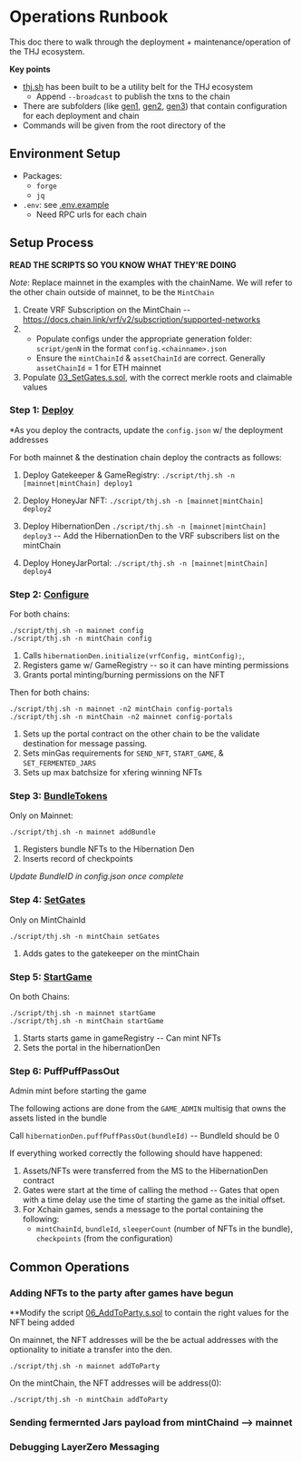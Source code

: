# Operations Runbook

This doc there to walk through the deployment + maintenance/operation of the THJ ecosystem. 

**Key points**
- [thj.sh](thj.sh) has been built to be a utility belt for the THJ ecosystem
    - Append `--broadcast` to publish the txns to the chain
- There are subfolders (like [gen1](gen1/), [gen2](gen2/), [gen3](gen3/)) that contain configuration for each deployment and chain
- Commands will be given from the root directory of the 

## Environment Setup
- Packages:
    - `forge`
    - `jq`
- `.env`: see [.env.example](../.env.example)
    - Need RPC urls for each chain



## Setup Process

**READ THE SCRIPTS SO YOU KNOW WHAT THEY'RE DOING**

*Note*: Replace mainnet in the examples with the chainName. We will refer to the other chain outside of mainnet, to be the `MintChain`

1. Create VRF Subscription on the MintChain  --  https://docs.chain.link/vrf/v2/subscription/supported-networks
1. - Populate configs under the appropriate generation folder: `script/genN` in the format `config.<chainname>.json`
    - Ensure the `mintChainId` & `assetChainId` are correct. Generally `assetChainId` = 1 for ETH mainnet
1. Populate [03_SetGates.s.sol](03_SetGates.s.sol), with the correct merkle roots and claimable values



### Step 1: [Deploy](00_Deploy.s.sol)
*As you deploy the contracts, update the `config.json` w/ the deployment addresses

For both mainnet & the destination chain deploy the contracts as follows: 

1. Deploy Gatekeeper & GameRegistry: ```./script/thj.sh -n [mainnet|mintChain] deploy1```

1. Deploy HoneyJar NFT: ```./script/thj.sh -n [mainnet|mintChain] deploy2```

1. Deploy HibernationDen ```./script/thj.sh -n [mainnet|mintChain] deploy3```
    -- Add the HibernationDen to the VRF subscribers list on the mintChain

1. Deploy HoneyJarPortal: ```./script/thj.sh -n [mainnet|mintChain] deploy4```

### Step 2: [Configure](01_ConfigureGame.s.sol)

For both chains:
```
./script/thj.sh -n mainnet config
./script/thj.sh -n mintChain config

```
1. Calls `hibernationDen.initialize(vrfConfig, mintConfig);`,
1. Registers game w/ GameRegistry -- so it can have minting permissions
1. Grants portal minting/burning permissions on the NFT

Then for both chains:
```
./script/thj.sh -n mainnet -n2 mintChain config-portals
./script/thj.sh -n mintChain -n2 mainnet config-portals
```
1. Sets up the portal contract on the other chain to be the validate destination for message passing.
1. Sets minGas requirements for `SEND_NFT`, `START_GAME`, & `SET_FERMENTED_JARS`
1. Sets up max batchsize for xfering winning NFTs

### Step 3: [BundleTokens](02_BundleTokens.s.sol)

Only on Mainnet:
```
./script/thj.sh -n mainnet addBundle
```
1. Registers bundle NFTs to the Hibernation Den
1. Inserts record of checkpoints

*Update BundleID in config.json once complete*


### Step 4: [SetGates](03_SetGates.s.sol)

Only on MintChainId
```
./script/thj.sh -n mintChain setGates
```
1. Adds gates to the gatekeeper on the mintChain


### Step 5: [StartGame](04_StartGame.s.sol)

On both Chains:
```
./script/thj.sh -n mainnet startGame
./script/thj.sh -n mintChain startGame
```
1. Starts starts game in gameRegistry -- Can mint NFTs
1. Sets the portal in the hibernationDen

### Step 6: PuffPuffPassOut

Admin mint before starting the game

The following actions are done from the `GAME_ADMIN` multisig that owns the assets listed in the bundle

Call `hibernationDen.puffPuffPassOut(bundleId)` -- BundleId should be 0

If everything worked correctly the following should have happened:
1. Assets/NFTs were transferred from the MS to the HibernationDen contract
1. Gates were start at the time of calling the method -- Gates that open with a time delay use the time of starting the game as the initial offset. 
1. For Xchain games, sends a message to the portal containing the following:
    -   `mintChainId`, `bundleId`, `sleeperCount` (number of NFTs in the bundle), `checkpoints` (from the configuration)

## Common Operations

### Adding NFTs to the party after games have begun

**Modify the script [06_AddToParty.s.sol](06_AddToParty.s.sol) to contain the right values for the NFT being added

On mainnet, the NFT addresses will be the be actual addresses with the optionality to initiate a transfer into the den. 
```
./script/thj.sh -n mainnet addToParty
```
On the mintChain, the NFT addresses will be address(0):
```
./script/thj.sh -n mintChain addToParty
```


### Sending fermernted Jars payload from mintChaind --> mainnet

### Debugging LayerZero Messaging








